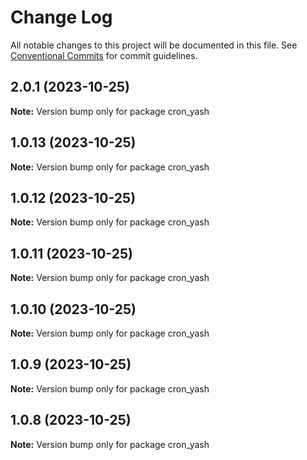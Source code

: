 # Change Log

All notable changes to this project will be documented in this file.
See [Conventional Commits](https://conventionalcommits.org) for commit guidelines.

## 2.0.1 (2023-10-25)

**Note:** Version bump only for package cron_yash





## 1.0.13 (2023-10-25)

**Note:** Version bump only for package cron_yash





## 1.0.12 (2023-10-25)

**Note:** Version bump only for package cron_yash





## 1.0.11 (2023-10-25)

**Note:** Version bump only for package cron_yash





## 1.0.10 (2023-10-25)

**Note:** Version bump only for package cron_yash





## 1.0.9 (2023-10-25)

**Note:** Version bump only for package cron_yash





## 1.0.8 (2023-10-25)

**Note:** Version bump only for package cron_yash
